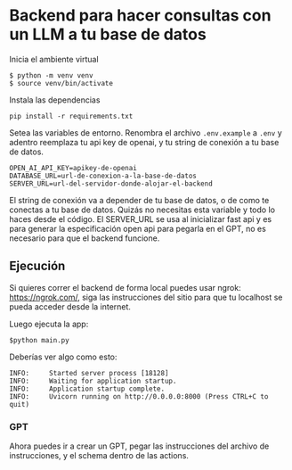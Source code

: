 # Backend para hacer consultas con un LLM a tu base de datos

Inicia el ambiente virtual

```
$ python -m venv venv
$ source venv/bin/activate
```

Instala las dependencias

```
pip install -r requirements.txt
```

Setea las variables de entorno. Renombra el archivo `.env.example` a `.env` y adentro reemplaza tu api key de openai, y tu string de conexión a tu base de datos.

```
OPEN_AI_API_KEY=apikey-de-openai
DATABASE_URL=url-de-conexion-a-la-base-de-datos
SERVER_URL=url-del-servidor-donde-alojar-el-backend
```

El string de conexión va a depender de tu base de datos, o de como te conectas a tu base de datos. Quizás no necesitas esta variable y todo lo haces desde el código.
El SERVER_URL se usa al inicializar fast api y es para generar la especificación open api para pegarla en el GPT, no es necesario para que el backend funcione.

## Ejecución

Si quieres correr el backend de forma local puedes usar ngrok: https://ngrok.com/, siga las instrucciones del sitio para que tu localhost se pueda acceder desde la internet.

Luego ejecuta la app:

```
$python main.py
```

Deberías ver algo como esto:

```
INFO:     Started server process [18128]
INFO:     Waiting for application startup.
INFO:     Application startup complete.
INFO:     Uvicorn running on http://0.0.0.0:8000 (Press CTRL+C to quit)
```

### GPT

Ahora puedes ir a crear un GPT, pegar las instrucciones del archivo de instrucciones, y el schema dentro de las actions.

